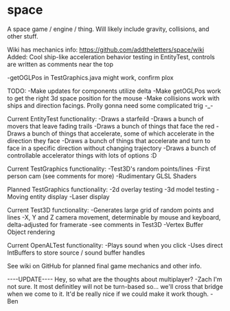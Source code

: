 space
=====

A space game / engine / thing. Will likely include gravity, collisions, and other stuff.

Wiki has mechanics info: https://github.com/addtheletters/space/wiki
Added: Cool ship-like acceleration behavior testing in EntityTest, controls are written as comments near the top

-getOGLPos in TestGraphics.java might work, confirm plox

TODO:
-Make updates for components utilize delta
-Make getOGLPos work to get the right 3d space position for the mouse
-Make collisions work with ships and direction facings. Prolly gonna need some complicated trig -_-

Current EntityTest functionality:
-Draws a starfeild
-Draws a bunch of movers that leave fading trails
-Draws a bunch of things that face the red
-Draws a bunch of things that accelerate, some of which accelerate in the direction they face
-Draws a bunch of things that accelerate and turn to face in a specific direction without changing trajectory
-Draws a bunch of controllable accelerator things with lots of options :D

Current TestGraphics functionality:
-Test3D's random points/lines
-First person cam (see comments for more)
-Rudimentary GLSL Shaders

Planned TestGraphics functionality:
-2d overlay testing
-3d model testing
-Moving entity display
-Laser display

Current Test3D functionality:
-Generates large grid of random points and lines
-X, Y and Z camera movement, determinable by mouse and keyboard, delta-adjusted for framerate
  -see comments in Test3D
-Vertex Buffer Object rendering

Current OpenALTest functionality:
-Plays sound when you click
-Uses direct IntBuffers to store source / sound buffer handles

See wiki on GitHub for planned final game mechanics and other info.

----UPDATE----
Hey, so what are the thoughts about multiplayer? -Zach
I'm not sure. It most definitley will not be turn-based so... we'll cross that bridge when we come to it. It'd be really nice if we could make it work though. -Ben
